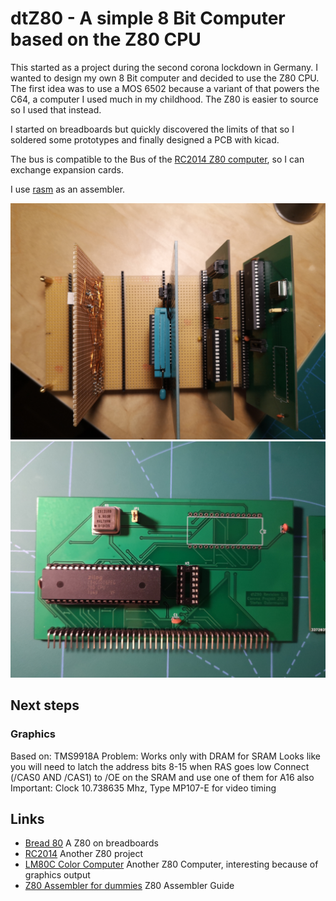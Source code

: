 # dtZ80 - A simple 8 Bit Computer based on the Z80 CPU

This started as a project during the second corona lockdown in Germany.
I wanted to design my own 8 Bit computer and decided to use the Z80 CPU.
The first idea was to use a MOS 6502 because a variant of that powers the C64, a computer I used much in my childhood.
The Z80 is easier to source so I used that instead.

I started on breadboards but quickly discovered the limits of that so I soldered some prototypes and finally designed a PCB with kicad.

The bus is compatible to the Bus of the [RC2014 Z80 computer](https://rc2014.co.uk/), so I can exchange expansion cards.

I use [rasm](https://github.com/mkoloberdin/rasm) as an assembler.

![dtZ80](/images/dtZ80-1.jpg)
![CPU Card](/images/cpu-board.jpg)

## Next steps
### Graphics
Based on: TMS9918A
Problem: Works only with DRAM for SRAM
Looks like you will need to latch the address bits 8-15 when RAS goes low
Connect (/CAS0 AND /CAS1) to /OE on the SRAM and use one of them for A16 also
Important: Clock 10.738635 Mhz, Type ‎MP107-E‎ for video timing

## Links
* [Bread 80](https://bread80.com/) A Z80 on breadboards
* [RC2014](https://rc2014.co.uk/) Another Z80 project
* [LM80C Color Computer](https://hackaday.io/project/165246-lm80c-color-computer) Another Z80 Computer, interesting because of graphics output
* [Z80 Assembler for dummies](https://www.msx.org/wiki/Z80_Assembler_for_Dummies) Z80 Assembler Guide
